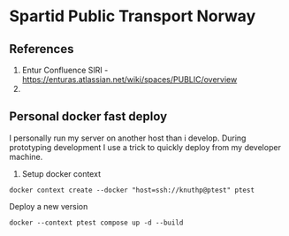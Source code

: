 # Spartid Public Transport Norway


## References
1. Entur Confluence SIRI - <https://enturas.atlassian.net/wiki/spaces/PUBLIC/overview>
1.

## Personal docker fast deploy
I personally run my server on another host than i develop. During prototyping development I use a trick to quickly deploy from my developer machine.

1. Setup docker context
```
docker context create --docker "host=ssh://knuthp@ptest" ptest
```

Deploy a new version
```
docker --context ptest compose up -d --build
```
